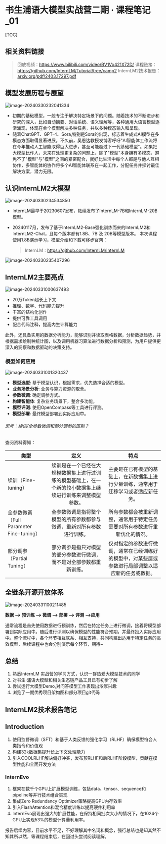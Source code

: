 # 书生浦语大模型实战营二期 · 课程笔记_01



[TOC]

## 相关资料链接

> 回放视频：https://www.bilibili.com/video/BV1Vx421X72D/
> 课程链接：https://github.com/InternLM/Tutorial/tree/camp2
> InternLM2技术报告：[arxiv.org/pdf/2403.17297.pdf](https://link.zhihu.com/?target=https%3A//arxiv.org/pdf/2403.17297.pdf)



## 模型发展历程与展望

![image-20240330232041334](C:\Users\Administrator\AppData\Roaming\Typora\typora-user-images\image-20240330232041334.png)



- 初期的基础模型，一般专注于解决特定场景下的问题。随着技术的不断进步和研究的深入，比如自动摘要、对话系统、语义理解等，各种通用大语言模型逐渐涌现，体现在单个模型解决多种任务，并以多种模态输入和呈现。
- 随着ChatGPT、GPT-4、Sora,特别是Sora的出现，标志着生成式AI模型在多模态方面取得显著进展。不久前，吴恩达教授发博客呼吁"AI智能体工作流将在今年推动人工智能取得巨大进步，甚至可能超过下一代基础模型"。如果把大模型比作人，未来在处理更复杂的问题上，除了"模型"本身拥有多模态，避免不了"模型"与"模型"之间的紧密配合，就好比生活中每个人都是与他人互相协作，多智能体的协作将多个AI智能体联系在一起工作，分配任务并探讨最佳解决方案，潜力无限。





## 认识InternLM2大模型

![image-20240330234534850](C:\Users\Administrator\AppData\Roaming\Typora\typora-user-images\image-20240330234534850.png)



- InternLM最早于20230607发布，陆续发布了InternLM-7B和InternLM-20B模型。

- 20240117月，发布了基于InternLM2-Base强化训练而来的InternLM2和InternLM2-Chat，且每个版本都有1.8B、7B 及 20B等模型版本。 本次课程使用1.8B演示学习，模型介绍和下载可移步官网： 

  > InternLM：https://github.com/InternLM/InternLM

![image-20240330235407296](C:\Users\Administrator\AppData\Roaming\Typora\typora-user-images\image-20240330235407296.png)



## InternLM2主要亮点

![image-20240331000637493](C:\Users\Administrator\AppData\Roaming\Typora\typora-user-images\image-20240331000637493.png)



- 20万Token超长上下文
-  推理、数学、代码能力提升
- 丰富的结构化创作
- 提供可靠工具调用
- 配合代码注释，提高内生计算能力

此外，还具备实用的数据分析能力，能够识别并读取表格数据，分析数据趋势，并根据需求绘制种统计图，以及调用机器习算法进行数据分析和预测，为用户提供更深入的洞察和数据驱动的决策支持。



### 模型如何应用

![image-20240331001320437](C:\Users\Administrator\AppData\Roaming\Typora\typora-user-images\image-20240331001320437.png)



- **模型选型**: 基于模型认识，根据需求，优先选择合适的模型。 
- **业务场景分析**: 业务与算力资源的取舍。
- **参数微调**: 确定调参方式。
- **构建智能体**: 复杂业务场景下，整合多功能。
- **模型评测**: 使用OpenCompass等工具进行评测。
- **模型部署**: 最终模型部署到实际应用中。



###### 思考：续训/全参数微调和部分调参的区别？

查阅资料得知：

| 类型                                     |                             定义                             |                             特点                             |
| ---------------------------------------- | :----------------------------------------------------------: | :----------------------------------------------------------: |
| 续训（Fine-tuning）                      | 续训是在一个已经在大规模数据集上进行过训练的模型基础上，在一个新的较小数据集上继续进行训练来调整模型参数。 | 主要是在已有模型的基础上，在新数据集上进行少量训练，通常用于迁移学习或者适应新任务。 |
| 全参数微调（Full Parameter Fine-tuning） | 全参数微调是指将整个模型的所有参数都参与微调，重新对所有参数进行训练。 | 所有参数都会被重新调整，通常用于特定任务需要对所有参数进行重新优化的情况。 |
| 部分调参（Partial Tuning）               | 部分调参是指只对模型的部分参数进行微调，而不是对全部参数都重新训练。 | 仅对指定的参数进行微调，通常在已经训练好的模型中，对某些层或参数进行局部调整以适应新的任务或数据。 |



## **全链条开源开放体系**

![image-20240331100211485](C:\Users\Administrator\AppData\Roaming\Typora\typora-user-images\image-20240331100211485.png)



**数据 --> 预训练 --> 微调 --> 部署 --> 评测 -->应用**

​		通常流程是首先使用数据进行预训练，然后在特定任务上进行微调，接着将模型部署到实际应用中。随后进行评测以确保模型的性能符合预期，并最终投入实际应用中。整个流程中，各个环节相互联系、相互支持，共同构建出适用于特定任务的高效模型，后续课程中也会分别演示每个环节，期待~



## 总结

1. 熟悉InternLM 实战营的学习方式，认识一群热爱大模型技术的同学
2. 对书生·浦语大模型和相关生态链产品工具已有初步了解
3. 尝试运行大模型Demo,对问答模型工作表现出浓厚兴趣
4. 浏览了一期优秀项目架构图和部分项目git代码







## InternLM2技术报告笔记

## Introduction

1. 使用监督微调（SFT）和基于人类反馈的强化学习（RLHF）确保模型符合人类指令和价值观
2. 构建32k数据集提升长上下文处理能力
3. 引入COOLRLHF解决偏好冲突，发布预RLHF和后RLHF阶段模型，贡献在模型性能和全面开发方法



### InternEvo

1. 框架在数千个GPU上扩展模型训练，包括data、tensor、sequence和pipeline等并行技术组合实现
2. 集成Zero Redundancy Optimizer策略提高GPU内存效率
3. 引入FlashAttention和混合精度训练以提高硬件利用率
4. InternEvo展现出强大的扩展性能，在保持相同批次大小的情况下，在1024个GPU上实现53%的模型计算量利用率。



报告后续内容，目前水平不足，不好理解其中名词和概念，强行总结也是知其然不知其所以然，等课程结束后，在回过头尝试阅读理解。

